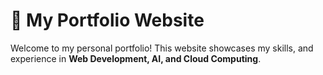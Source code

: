 # 🌟 My Portfolio Website  

Welcome to my personal portfolio! This website showcases my skills, and experience in **Web Development, AI, and Cloud Computing**.
